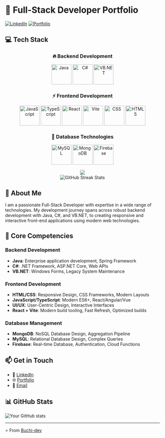 # 🚀 Full-Stack Developer Portfolio

[![LinkedIn](https://img.shields.io/badge/LinkedIn-Connect-blue)](Your-LinkedIn-URL)
[![Portfolio](https://img.shields.io/badge/Portfolio-Visit-green)](Your-Portfolio-URL)

## 💻 Tech Stack

<div align="center">

### 🔥 Backend Development
<p align="center">
  <img src="https://cdn.jsdelivr.net/gh/devicons/devicon/icons/java/java-original.svg" alt="Java" width="65" height="65" />
  <img src="https://cdn.jsdelivr.net/gh/devicons/devicon/icons/csharp/csharp-original.svg" alt="C#" width="65" height="65" />
  <img src="https://cdn.jsdelivr.net/gh/devicons/devicon/icons/dot-net/dot-net-original.svg" alt="VB.NET" width="65" height="65" />
</p>

### ⚡ Frontend Development
<p align="center">
  <img src="https://cdn.jsdelivr.net/gh/devicons/devicon/icons/javascript/javascript-original.svg" alt="JavaScript" width="65" height="65" />
  <img src="https://cdn.jsdelivr.net/gh/devicons/devicon/icons/typescript/typescript-original.svg" alt="TypeScript" width="65" height="65" />
  <img src="https://cdn.jsdelivr.net/gh/devicons/devicon/icons/react/react-original.svg" alt="React" width="65" height="65" />
  <img src="https://cdn.jsdelivr.net/gh/devicons/devicon/icons/vitejs/vitejs-original.svg" alt="Vite" width="65" height="65" />
  <img src="https://cdn.jsdelivr.net/gh/devicons/devicon/icons/css3/css3-original.svg" alt="CSS" width="65" height="65" />
  <img src="https://cdn.jsdelivr.net/gh/devicons/devicon/icons/html5/html5-original.svg" alt="HTML5" width="65" height="65" />
</p>

### 🌟 Database Technologies
<p align="center">
  <img src="https://cdn.jsdelivr.net/gh/devicons/devicon/icons/mysql/mysql-original.svg" alt="MySQL" width="65" height="65" />
  <img src="https://cdn.jsdelivr.net/gh/devicons/devicon/icons/mongodb/mongodb-original.svg" alt="MongoDB" width="65" height="65" />
  <img src="https://cdn.jsdelivr.net/gh/devicons/devicon/icons/firebase/firebase-plain.svg" alt="Firebase" width="65" height="65" />
</p>

</div>

<!-- Contribution Snake -->
<div align="center">
  <img src="https://raw.githubusercontent.com/Buchi-dev/Buchi-dev/output/github-contribution-grid-snake.svg" />
</div>

<div align="center">
  <img src="https://github-readme-streak-stats.herokuapp.com/?user=Buchi-dev&theme=radical" alt="GitHub Streak Stats" />
</div>

## 🌟 About Me
I am a passionate Full-Stack Developer with expertise in a wide range of technologies. My development journey spans across robust backend development with Java, C#, and VB.NET, to creating responsive and interactive front-end applications using modern web technologies.

## 💪 Core Competencies

### Backend Development
- **Java**: Enterprise application development, Spring Framework
- **C#**: .NET Framework, ASP.NET Core, Web APIs
- **VB.NET**: Windows Forms, Legacy System Maintenance

### Frontend Development
- **HTML/CSS**: Responsive Design, CSS Frameworks, Modern Layouts
- **JavaScript/TypeScript**: Modern ES6+, React/Angular/Vue
- **UI/UX**: User-Centric Design, Interactive Interfaces
- **React + Vite**: Modern build tooling, Fast Refresh, Optimized builds

### Database Management
- **MongoDB**: NoSQL Database Design, Aggregation Pipeline
- **MySQL**: Relational Database Design, Complex Queries
- **Firebase**: Real-time Database, Authentication, Cloud Functions

## 📫 Get in Touch
- 💼 [LinkedIn](Your-LinkedIn-URL)
- 🌐 [Portfolio](Your-Portfolio-URL)
- 📧 [Email](mailto:your.email@example.com)

## 📊 GitHub Stats
![Your GitHub stats](https://github-readme-stats.vercel.app/api?username=Buchi-dev&show_icons=true&theme=radical)

---
⭐️ From [Buchi-dev](https://github.com/Buchi-dev)
